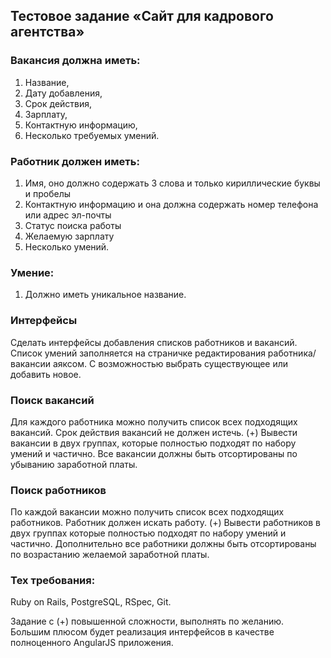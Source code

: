 ## Тестовое задание «Сайт для кадрового агентства»

### Вакансия должна иметь:
1) Название,
2) Дату добавления,
3) Срок действия,
4) Зарплату,
5) Контактную информацию,
6) Несколько требуемых умений.

### Работник должен иметь:
1) Имя, оно должно содержать 3 слова и только кириллические буквы и пробелы
2) Контактную информацию и она должна содержать номер телефона или адрес эл-почты
3) Статус поиска работы
4) Желаемую зарплату
5) Несколько умений.

### Умение:
1) Должно иметь уникальное название.

### Интерфейсы
Сделать интерфейсы добавления списков работников и вакансий.
Список умений заполняется на страничке редактирования работника/вакансии аяксом.
С возможностью выбрать существующее или добавить новое.

### Поиск вакансий
Для каждого работника можно получить список всех подходящих вакансий. Срок действия вакансий не должен истечь.
(+) Вывести вакансии в двух группах, которые полностью подходят по набору умений и частично.
Все вакансии должны быть отсортированы по убыванию заработной платы.

### Поиск работников
По каждой вакансии можно получить список всех подходящих работников. Работник должен искать работу.
(+) Вывести работников в двух группах которые полностью подходят по набору умений и частично.
Дополнительно все работники должны быть отсортированы по возрастанию желаемой заработной платы.

### Тех требования:
Ruby on Rails, PostgreSQL, RSpec, Git.

Задание с (+) повышенной сложности, выполнять по желанию. Большим плюсом будет реализация интерфейсов в качестве полноценного AngularJS приложения.
